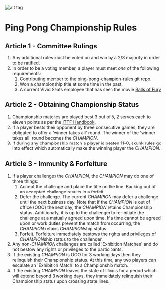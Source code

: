 ![alt tag](https://66.media.tumblr.com/tumblr_lfp90xpDTm1qb9w8so1_250.gif)

# Ping Pong Championship Rules

## Article 1 - Committee Rulings
1. Any additional rules must be voted on and win by a 2/3 majority in order to be ratified.
2. In order to be a voting member, a player must meet *one* of the following requirements:
    1. Contributing member to the ping-pong-champion-rules git repo.
    2. Won a championship title at some time in the past.
    3. A current Vivid Seats employee that has seen the movie [Balls of Fury](http://www.imdb.com/title/tt0424823/)

## Article 2 - Obtaining Championship Status
1. Championship matches are played best 3 out of 5, 2 serves each to eleven points as per the [ITTF Handbook](http://www.ittf.com/handbook/).
2. If a player bests their opponent by three consecutive games, they are obligated to offer a 'winner takes all' round. The winner of the 'winner takes all' round becomes the *CHAMPION*.
3. If during any championship match a player is beaten 11-0, skunk rules go into effect which automatically make the winning player the *CHAMPION*.

## Article 3 - Immunity & Forfeiture
1. If a player challenges the *CHAMPION*, the *CHAMPION* may do one of three things:
    1. Accept the challenge and place the title on the line. Backing out of an accepted challenge results in a forfeit.
    2. Defer the challenge. The current *CHAMPION* may defer a challenge until the next business day. Note that if the *CHAMPION* is out of office (OOO) the next day, the *CHAMPION* retains Championship status. Additionally, it is up to the challenger to re-initiate the challenge at a mutually agreed upon time. If a time cannot be agreed upon or work duties prevent the match from occurring, the *CHAMPION* retains *CHAMPION*ship status.
    3. Forfeit. Forfeiture immediately bestows the rights and privileges of *CHAMPION*ship status to the challenger.
2. Any non-*CHAMPION* challenges are called 'Exhibition Matches' and do not bestow any rights or privileges to the participants.
3. If the existing *CHAMPION* is OOO for 3 working days then they relinquish their Championship status. At this time, any two players can escalate an 'Exhibition Match' to a Championship match.
4. If the existing *CHAMPION* leaves the state of Illinois for a period which will extend beyond 3 working days, they immeidately relinquish their Championship status upon crossing state lines.
